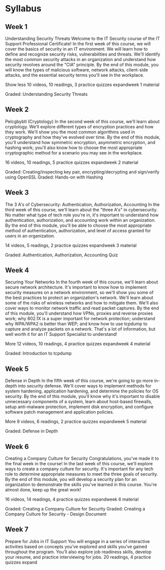 # Syllabus

## Week 1
Understanding Security Threats
Welcome to the IT Security course of the IT Support Professional Certificate! In the first week of this course, we will cover the basics of security in an IT environment. We will learn how to define and recognize security risks, vulnerabilities and threats. We'll identify the most common security attacks in an organization and understand how security revolves around the "CIA" principle. By the end of this module, you will know the types of malicious software, network attacks, client-side attacks, and the essential security terms you'll see in the workplace.

Show less
10 videos, 10 readings, 3 practice quizzes
expandweek 1 material

Graded: Understanding Security Threats
## Week 2
Pelcgbybtl (Cryptology)
In the second week of this course, we'll learn about cryptology. We'll explore different types of encryption practices and how they work. We'll show you the most common algorithms used in cryptography and how they've evolved over time. By the end of this module, you'll understand how symmetric encryption, asymmetric encryption, and hashing work; you'll also know how to choose the most appropriate cryptographic method for a scenario you may see in the workplace.

16 videos, 10 readings, 5 practice quizzes
expandweek 2 material

Graded: Creating/inspecting key pair, encrypting/decrypting and sign/verify using OpenSSL
Graded: Hands-on with Hashing
## Week 3
The 3 A's of Cybersecurity: Authentication, Authorization, Accounting
In the third week of this course, we'll learn about the "three A's" in cybersecurity. No matter what type of tech role you're in, it's important to understand how authentication, authorization, and accounting work within an organization. By the end of this module, you'll be able to choose the most appropriate method of authentication, authorization, and level of access granted for users in an organization.

14 videos, 5 readings, 2 practice quizzes
expandweek 3 material

Graded: Authentication, Authorization, Accounting Quiz
## Week 4
Securing Your Networks
In the fourth week of this course, we'll learn about secure network architecture. It's important to know how to implement security measures on a network environment, so we'll show you some of the best practices to protect an organization's network. We'll learn about some of the risks of wireless networks and how to mitigate them. We'll also cover ways to monitor network traffic and read packet captures. By the end of this module, you'll understand how VPNs, proxies and reverse proxies work; why 802.1X is a super important for network protection; understand why WPA/WPA2 is better than WEP; and know how to use tcpdump to capture and analyze packets on a network. That's a lot of information, but well worth it for an IT Support Specialist to understand!

More
12 videos, 10 readings, 4 practice quizzes
expandweek 4 material

Graded: Introduction to tcpdump
## Week 5
Defense in Depth
In the fifth week of this course, we're going to go more in-depth into security defense. We'll cover ways to implement methods for system hardening, application hardening, and determine the policies for OS security. By the end of this module, you'll know why it's important to disable unnecessary components of a system, learn about host-based firewalls, setup anti-malware protection, implement disk encryption, and configure software patch management and application policies.

More
9 videos, 6 readings, 2 practice quizzes
expandweek 5 material

Graded: Defense in Depth
## Week 6
Creating a Company Culture for Security
Congratulations, you've made it to the final week in the course! In the last week of this course, we'll explore ways to create a company culture for security. It's important for any tech role to determine appropriate measures to meet the three goals of security. By the end of this module, you will develop a security plan for an organization to demonstrate the skills you've learned in this course. You're almost done, keep up the great work!

16 videos, 14 readings, 4 practice quizzes
expandweek 6 material

Graded: Creating a Company Culture for Security
Graded: Creating a Company Culture for Security - Design Document
## Week 7
Prepare for Jobs in IT Support
You will engage in a series of interactive activities based on concepts you’ve explored and skills you’ve gained throughout the program. You’ll also explore job readiness skills, develop your resume, and practice interviewing for jobs.
20 readings, 4 practice quizzes
expand
